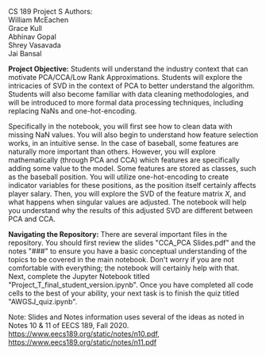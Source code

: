 CS 189 Project S 
Authors:  
William McEachen  
Grace Kull  
Abhinav Gopal  
Shrey Vasavada  
Jai Bansal  

**Project Objective:** Students will understand the industry context that can motivate PCA/CCA/Low Rank Approximations. Students will explore the intricacies of SVD in the context of PCA to better understand the algorithm. Students will also become familiar with data cleaning methodologies, and will be introduced to more formal data processing techniques, including replacing NaNs and one-hot-encoding.

Specifically in the notebook, you will first see how to clean data with missing NaN values. You will also begin to understand how feature selection works, in an intuitive sense. In the case of baseball, some features are naturally more important than others. However, you will explore mathematically (through PCA and CCA) which features are specifically adding some value to the model. Some features are stored as classes, such as the baseball position. You will utilize one-hot-encoding to create indicator variables for these positions, as the position itself certainly affects player salary. Then, you will explore the SVD of the feature matrix $X$, and what happens when singular values are adjusted. The notebook will help you understand why the results of this adjusted SVD are different between PCA and CCA. 

**Navigating the Repository:** There are several important files in the repository. You should first review the slides "CCA_PCA Slides.pdf" and the notes "###" to ensure you have a basic conceptual understanding of the topics to be covered in the main notebook. Don't worry if you are not comfortable with everything; the notebook will certainly help with that. Next, complete the Jupyter Notebook titled "Project_T_final_student_version.ipynb". Once you have completed all code cells to the best of your ability, your next task is to finish the quiz titled "AWGSJ_quiz.ipynb".


Note: Slides and Notes information uses several of the ideas as noted in Notes 10 & 11 of EECS 189, Fall 2020. https://www.eecs189.org/static/notes/n10.pdf, https://www.eecs189.org/static/notes/n11.pdf
